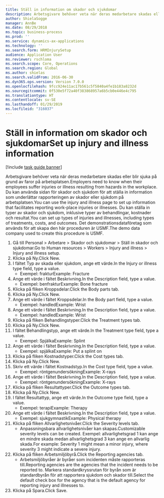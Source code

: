 ```yaml
---
title: Ställ in information om skador och sjukdomar
description: Arbetsgivare behöver veta när deras medarbetare skadas eller blir sjuka på grund av faror på arbetsplatsen.
author: ShielaSogge
manager: AnnBe
ms.date: 08/29/2018
ms.topic: business-process
ms.prod: ''
ms.service: dynamics-ax-applications
ms.technology: ''
ms.search.form: HRMInjurySetup
audience: Application User
ms.reviewer: rschloma
ms.search.scope: Core, Operations
ms.search.region: Global
ms.author: shielas
ms.search.validFrom: 2016-06-30
ms.dyn365.ops.version: Version 7.0.0
ms.openlocfilehash: 9fcc924e11ac17b561c5f5840a4fe1b183a8232d
ms.sourcegitcommit: 0f530e5f72a40f383868957a6b5cb0e446e4c795
ms.translationtype: HT
ms.contentlocale: sv-SE
ms.lasthandoff: 01/29/2019
ms.locfileid: "316037"
---
```

# <a name="set-up-injury-and-illness-information"></a><span data-ttu-id="06572-103">Ställ in information om skador och sjukdomar</span><span class="sxs-lookup"><span data-stu-id="06572-103">Set up injury and illness information</span></span>

[!include [task guide banner](../../includes/task-guide-banner.md)]

<span data-ttu-id="06572-104">Arbetsgivare behöver veta när deras medarbetare skadas eller blir sjuka på grund av faror på arbetsplatsen.</span><span class="sxs-lookup"><span data-stu-id="06572-104">Employers need to know when their employees suffer injuries or illness resulting from hazards in the workplace.</span></span> <span data-ttu-id="06572-105">Du kan använda sidan för skador och sjukdom för att ställa in information som underlättar rapporteringen av skador eller sjukdom på arbetsplatsen.</span><span class="sxs-lookup"><span data-stu-id="06572-105">You can use the injury and illness page to set up information that facilitates reporting work-place injuries or illnesses.</span></span> <span data-ttu-id="06572-106">Du kan ställa in typer av skador och sjukdom, inklusive typer av behandlingar, kostnader och resultat.</span><span class="sxs-lookup"><span data-stu-id="06572-106">You can set up types of injuries and illnesses, including types of treatments, costs, and outcomes.</span></span> <span data-ttu-id="06572-107">Det demonstrationsdataföretag som används för att skapa den här proceduren är USMF.</span><span class="sxs-lookup"><span data-stu-id="06572-107">The demo data company used to create this procedure is USMF.</span></span>

1. <span data-ttu-id="06572-108">Gå till Personal > Arbetare > Skador och sjukdomar > Ställ in skador och sjukdomar.</span><span class="sxs-lookup"><span data-stu-id="06572-108">Go to Human resources > Workers > Injury and illness > Injury and illness setup.</span></span>
2. <span data-ttu-id="06572-109">Klicka på Ny.</span><span class="sxs-lookup"><span data-stu-id="06572-109">Click New.</span></span>
3. <span data-ttu-id="06572-110">I fältet Typ av skada eller sjukdom, ange ett värde.</span><span class="sxs-lookup"><span data-stu-id="06572-110">In the Injury or illness type field, type a value.</span></span>
    * <span data-ttu-id="06572-111">Exempel: fraktur</span><span class="sxs-lookup"><span data-stu-id="06572-111">Example: Fracture</span></span>  
4. <span data-ttu-id="06572-112">Ange ett värde i fältet Beskrivning.</span><span class="sxs-lookup"><span data-stu-id="06572-112">In the Description field, type a value.</span></span>
    * <span data-ttu-id="06572-113">Exempel: benfraktur</span><span class="sxs-lookup"><span data-stu-id="06572-113">Example: Bone fracture</span></span>  
5. <span data-ttu-id="06572-114">Klicka på fliken Kroppsdelar.</span><span class="sxs-lookup"><span data-stu-id="06572-114">Click the Body parts tab.</span></span>
6. <span data-ttu-id="06572-115">Klicka på Ny.</span><span class="sxs-lookup"><span data-stu-id="06572-115">Click New.</span></span>
7. <span data-ttu-id="06572-116">Ange ett värde i fältet Kroppsdelar.</span><span class="sxs-lookup"><span data-stu-id="06572-116">In the Body part field, type a value.</span></span>
    * <span data-ttu-id="06572-117">Exempel: handled</span><span class="sxs-lookup"><span data-stu-id="06572-117">Example: Wrist</span></span>  
8. <span data-ttu-id="06572-118">Ange ett värde i fältet Beskrivning.</span><span class="sxs-lookup"><span data-stu-id="06572-118">In the Description field, type a value.</span></span>
    * <span data-ttu-id="06572-119">Exempel: handled</span><span class="sxs-lookup"><span data-stu-id="06572-119">Example: Wrist</span></span>  
9. <span data-ttu-id="06572-120">Klicka på fliken Behandlingstyper.</span><span class="sxs-lookup"><span data-stu-id="06572-120">Click the Treatment types tab.</span></span>
10. <span data-ttu-id="06572-121">Klicka på Ny.</span><span class="sxs-lookup"><span data-stu-id="06572-121">Click New.</span></span>
11. <span data-ttu-id="06572-122">I fältet Behandlingstyp, ange ett värde.</span><span class="sxs-lookup"><span data-stu-id="06572-122">In the Treatment type field, type a value.</span></span>
    * <span data-ttu-id="06572-123">Exempel: Spjälka</span><span class="sxs-lookup"><span data-stu-id="06572-123">Example: Splint</span></span>  
12. <span data-ttu-id="06572-124">Ange ett värde i fältet Beskrivning.</span><span class="sxs-lookup"><span data-stu-id="06572-124">In the Description field, type a value.</span></span>
    * <span data-ttu-id="06572-125">Exempel: spjälka</span><span class="sxs-lookup"><span data-stu-id="06572-125">Example: Put a splint on</span></span>  
13. <span data-ttu-id="06572-126">Klicka på fliken Kostnadstyper.</span><span class="sxs-lookup"><span data-stu-id="06572-126">Click the Cost types tab.</span></span>
14. <span data-ttu-id="06572-127">Klicka på Ny.</span><span class="sxs-lookup"><span data-stu-id="06572-127">Click New.</span></span>
15. <span data-ttu-id="06572-128">Skriv ett värde i fältet Kostnadstyp.</span><span class="sxs-lookup"><span data-stu-id="06572-128">In the Cost type field, type a value.</span></span>
    * <span data-ttu-id="06572-129">Exempel: röntgenundersökning</span><span class="sxs-lookup"><span data-stu-id="06572-129">Example: X-rays</span></span>  
16. <span data-ttu-id="06572-130">Ange ett värde i fältet Beskrivning.</span><span class="sxs-lookup"><span data-stu-id="06572-130">In the Description field, type a value.</span></span>
    * <span data-ttu-id="06572-131">Exempel: röntgenundersökning</span><span class="sxs-lookup"><span data-stu-id="06572-131">Example: X-rays</span></span>  
17. <span data-ttu-id="06572-132">Klicka på fliken Resultattyper.</span><span class="sxs-lookup"><span data-stu-id="06572-132">Click the Outcome types tab.</span></span>
18. <span data-ttu-id="06572-133">Klicka på Ny.</span><span class="sxs-lookup"><span data-stu-id="06572-133">Click New.</span></span>
19. <span data-ttu-id="06572-134">I fältet Resultattyp, ange ett värde.</span><span class="sxs-lookup"><span data-stu-id="06572-134">In the Outcome type field, type a value.</span></span>
    * <span data-ttu-id="06572-135">Exempel: terapi</span><span class="sxs-lookup"><span data-stu-id="06572-135">Example: Therapy</span></span>  
20. <span data-ttu-id="06572-136">Ange ett värde i fältet Beskrivning.</span><span class="sxs-lookup"><span data-stu-id="06572-136">In the Description field, type a value.</span></span>
    * <span data-ttu-id="06572-137">Exempel: sjukgymnastik</span><span class="sxs-lookup"><span data-stu-id="06572-137">Example: Physical therapy</span></span>  
21. <span data-ttu-id="06572-138">Klicka på fliken Allvarlighetsnivåer.</span><span class="sxs-lookup"><span data-stu-id="06572-138">Click the Severity levels tab.</span></span>
    * <span data-ttu-id="06572-139">Anpassningsbara allvarlighetsnivåer kan skapas.</span><span class="sxs-lookup"><span data-stu-id="06572-139">Customizable severity levels can be created.</span></span> <span data-ttu-id="06572-140">Exempel: allvarlighetsgrad 1 kan ange en mindre skada medan allvarlighetsgrad 3 kan ange en allvarlig skada.</span><span class="sxs-lookup"><span data-stu-id="06572-140">For example: Severity 1 might mean a minor injury, where severity 3 might indicate a severe injury.</span></span>  
22. <span data-ttu-id="06572-141">Klicka på fliken Arbetsmiljöbyrå.</span><span class="sxs-lookup"><span data-stu-id="06572-141">Click the Reporting agencies tab.</span></span>
    * <span data-ttu-id="06572-142">Arbetsmiljöbyråer är byråer som incidenten måste rapporteras till.</span><span class="sxs-lookup"><span data-stu-id="06572-142">Reporting agencies are the agencies that the incident needs to be reported to.</span></span> <span data-ttu-id="06572-143">Markera standardkryssrutan för byrån som är standardbyrån för att rapportera sjukdom och skador till.</span><span class="sxs-lookup"><span data-stu-id="06572-143">Select the default check box for the agency that is the default agency for reporting injury and illnesses to.</span></span>  
23. <span data-ttu-id="06572-144">Klicka på Spara.</span><span class="sxs-lookup"><span data-stu-id="06572-144">Click Save.</span></span>

